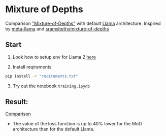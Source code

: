 # Mixture of Depths
Comparison ["Mixture-of-Depths"](https://arxiv.org/abs/2404.02258) with default [Llama](https://arxiv.org/abs/2302.13971) architecture.
Inspired by [meta-llama](https://github.com/meta-llama/llama) and [sramshetty/mixture-of-depths](https://github.com/sramshetty/mixture-of-depths)

## Start

1. Look how to setup env for Llama 2 [here](https://github.com/meta-llama/llama)

2. Install reqirements
```bash
pip install -r "reqirements.txt"
```

3. Try out the notebook `training.ipynb`

## Result:
[Comparison](images/comparison.png)
- The value of the loss function is up to 40% lower for the MoD architecture than for the default Llama.

